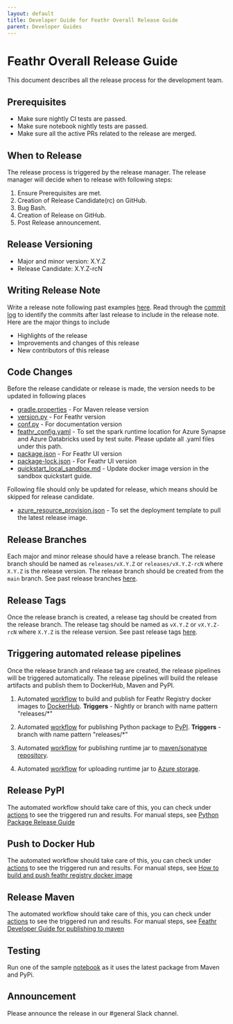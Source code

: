 ```yaml
---
layout: default
title: Developer Guide for Feathr Overall Release Guide
parent: Developer Guides
---
```


# Feathr Overall Release Guide

This document describes all the release process for the development team.

## Prerequisites

- Make sure nightly CI tests are passed.
- Make sure notebook nightly tests are passed.
- Make sure all the active PRs related to the release are merged.

## When to Release

The release process is triggered by the release manager. The release manager will decide when to release with following steps:

1. Ensure Prerequisites are met.
2. Creation of Release Candidate(rc) on GitHub.
3. Bug Bash.
4. Creation of Release on GitHub.
5. Post Release announcement.

## Release Versioning

- Major and minor version: X.Y.Z
- Release Candidate: X.Y.Z-rcN

## Writing Release Note

Write a release note following past examples [here](https://github.com/feathr-ai/feathr/releases).
Read through the [commit log](https://github.com/feathr-ai/feathr/commits/main) to identify the commits after last release to include in the release note. Here are the major things to include

- Highlights of the release
- Improvements and changes of this release
- New contributors of this release

## Code Changes

Before the release candidate or release is made, the version needs to be updated in following places

- [gradle.properties](https://github.com/feathr-ai/feathr/blob/main/gradle.properties#L1) - For Maven release version
- [version.py](https://github.com/feathr-ai/feathr/blob/main/feathr_project/feathr/version.py#L1) - For Feathr version
- [conf.py](https://github.com/feathr-ai/feathr/blob/main/feathr_project/docs/conf.py#L27) - For documentation version
- [feathr_config.yaml](https://github.com/feathr-ai/feathr/blob/main/feathr_project/test/test_user_workspace/feathr_config.yaml#L86) - To set the spark runtime location for Azure Synapse and Azure Databricks used by test suite. Please update all .yaml files under this path.
- [package.json](https://github.com/feathr-ai/feathr/blob/main/ui/package.json#L3) - For Feathr UI version
- [package-lock.json](https://github.com/feathr-ai/feathr/blob/main/ui/package-lock.json) - For Feathr UI version
- [quickstart_local_sandbox.md](https://github.com/feathr-ai/feathr/blob/main/docs/quickstart_local_sandbox.md) - Update docker image version in the sandbox quickstart guide.

Following file should only be updated for release, which means should be skipped for release candidate.

- [azure_resource_provision.json](https://github.com/feathr-ai/feathr/blob/main/docs/how-to-guides/azure_resource_provision.json#L114) - To set the deployment template to pull the latest release image.

## Release Branches

Each major and minor release should have a release branch. The release branch should be named as `releases/vX.Y.Z` or `releases/vX.Y.Z-rcN` where `X.Y.Z` is the release version. The release branch should be created from the `main` branch. See past release branches [here](https://github.com/feathr-ai/feathr/branches/all?query=releases).

## Release Tags

Once the release branch is created, a release tag should be created from the release branch. The release tag should be named as `vX.Y.Z` or `vX.Y.Z-rcN` where `X.Y.Z` is the release version. See past release tags [here](https://github.com/feathr-ai/feathr/tags).

## Triggering automated release pipelines

Once the release branch and release tag are created, the release pipelines will be triggered automatically. The release pipelines will build the release artifacts and publish them to DockerHub, Maven and PyPI.

1. Automated [workflow](https://github.com/feathr-ai/feathr/blob/main/.github/workflows/docker-publish.yml) to build and publish for Feathr Registry docker images to [DockerHub](https://hub.docker.com/r/feathrfeaturestore/feathr-registry/tags).
    **Triggers** - Nightly or branch with name pattern "releases/*"

2. Automated [workflow](https://github.com/feathr-ai/feathr/blob/main/.github/workflows/publish-to-pypi.yml) for publishing Python package to [PyPI](https://pypi.org/project/feathr/).
    **Triggers** - branch with name pattern "releases/*"

3. Automated [workflow](https://github.com/feathr-ai/feathr/blob/main/.github/workflows/publish-to-maven.yml) for publishing runtime jar to [maven/sonatype repository](https://oss.sonatype.org/).

4. Automated [workflow](https://github.com/feathr-ai/feathr/blob/main/.github/workflows/publish-fat-jar.yml) for uploading runtime jar to [Azure storage](https://ms.portal.azure.com/#view/Microsoft_Azure_Storage/ContainerMenuBlade/~/overview/storageAccountId/%2Fsubscriptions%2Fa6c2a7cc-d67e-4a1a-b765-983f08c0423a%2FresourceGroups%2Fazurefeathrintegration%2Fproviders%2FMicrosoft.Storage%2FstorageAccounts%2Fazurefeathrstorage/path/public/etag/%220x8D9E6F64D62D599%22/defaultEncryptionScope/%24account-encryption-key/denyEncryptionScopeOverride//defaultId//publicAccessVal/Container).

## Release PyPI

The automated workflow should take care of this, you can check under [actions](https://github.com/feathr-ai/feathr/actions/workflows/publish-to-pypi.yml) to see the triggered run and results. For manual steps, see [Python Package Release Guide](https://feathr-ai.github.io/feathr/dev_guide/python_package_release.html)

## Push to Docker Hub

The automated workflow should take care of this, you can check under [actions](https://github.com/feathr-ai/feathr/actions/workflows/docker-publish.yml) to see the triggered run and results. For manual steps, see [How to build and push feathr registry docker image](https://feathr-ai.github.io/feathr/dev_guide/build-and-push-feathr-registry-docker-image.html)

## Release Maven

The automated workflow should take care of this, you can check under [actions](https://github.com/feathr-ai/feathr/blob/main/.github/workflows/publish-to-maven.yml) to see the triggered run and results. For manual steps, see [Feathr Developer Guide for publishing to maven](https://feathr-ai.github.io/feathr/dev_guide/publish_to_maven.html)

## Testing

Run one of the sample [notebook](https://github.com/feathr-ai/feathr/blob/main/docs/samples/azure_synapse/product_recommendation_demo.ipynb) as it uses the latest package from Maven and PyPi.

## Announcement

Please announce the release in our #general Slack channel.
